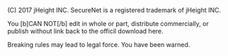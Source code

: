 (C) 2017 jHeight INC.
SecureNet is a registered trademark of jHeight INC.

You [b]CAN NOT[/b] edit in whole or part, distribute commercially, or publish without link back to the officil download here.

Breaking rules may lead to legal force. You have been warned.
